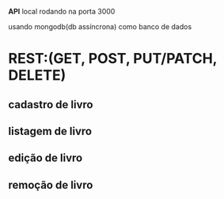 <b>API</b> local rodando na porta 3000

usando mongodb(db assíncrona) como banco de dados 

# REST:(GET, POST, PUT/PATCH, DELETE)

 ## cadastro de livro
  
 ## listagem de livro
  
 ## edição de livro
  
 ## remoção de livro
